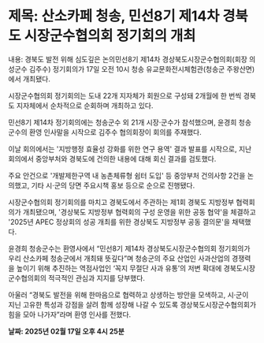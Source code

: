 # **제목: 산소카페 청송, 민선8기 제14차 경북도 시장군수협의회 정기회의 개최**

  내용: 경북도 발전 위해 심도깊은 논의민선8기 제14차 경상북도시장군수협의회(회장 의성군수 김주수) 정기회의가 17일 오전 10시 청송 유교문화전시체험관(청송군 주왕산면)에서 개최됐다.

시장군수협의회 정기회의는 도내 22개 지자체가 회원으로 구성돼 2개월에 한 번씩 경북도 지자체에서 순차적으로 순회하며 개최하고 있다.

민선8기 제14차 정기회의에는 청송군수 외 21개 시장·군수가 참석했으며, 윤경희 청송군수의 환영 인사말을 시작으로 김주수 협의회장이 회의를 주재했다.

이날 회의에서는 '지방행정 효율성 강화를 위한 연구 용역' 결과 발표를 시작으로, 지난 회의에서 중앙부처와 경북도에 건의한 내용에 대해 회신 결과를 검토했다.

주요 안건으로 '개발제한구역 내 농촌체류형 쉼터 도입' 등 중앙부처 건의사항 2건을 논의했고, 기타 시·군의 당면 주요시책 홍보 등으로 순으로 진행됐다.

시장군수협의회 정기회의를 마치고 경북도에서 주관하는 제1회 경북도 지방정부 협력회의가 개최됐으며, '경상북도 지방정부 협력회의 구성 운영을 위한 공동 협약'을 체결하고 '2025년 APEC 정상회의 성공 개최를 위한 경상북도 지방정부 공동 결의문'을 채택했다.

윤경희 청송군수는 환영사에서 “민선8기 제14차 경상북도시장군수협의회 정기회의가 우리 산소카페 청송군에서 개최돼 뜻깊다”며 청송군의 주요 산업인 사과산업의 경쟁력을 높이기 위해 추진하는 역점사업인 ‘꼭지 무절단 사과 유통’의 저변 확대에 경북도시장군수협의회의 적극적인 관심과 지지를 당부했다.

아울러 “경북도 발전을 위해 한마음으로 협력하고 상생하는 방안을 모색하고, 시·군이 지닌 고유한 특성과 강점을 살려 함께 성장해 나갈 수 있도록 경상북도시장군수협의회가 힘을 모아 나가자”라며 환영 인사를 전했다.

  **날짜: 2025년 02월 17일 오후 4시 25분**